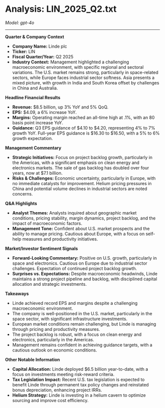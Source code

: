 # Analysis: LIN_2025_Q2.txt

*Model: gpt-4o*

---

**Quarter & Company Context**

- **Company Name:** Linde plc
- **Ticker:** LIN
- **Fiscal Quarter/Year:** Q2 2025
- **Industry Context:** Management highlighted a challenging macroeconomic environment, with specific regional and sectoral variations. The U.S. market remains strong, particularly in space-related sectors, while Europe faces industrial sector softness. Asia presents a mixed picture, with growth in India and South Korea offset by challenges in China and Australia.

**Headline Financial Results**

- **Revenue:** $8.5 billion, up 3% YoY and 5% QoQ.
- **EPS:** $4.09, a 6% increase YoY.
- **Margins:** Operating margin reached an all-time high at .1%, with an 80 basis point increase YoY.
- **Guidance:** Q3 EPS guidance of $4.10 to $4.20, representing 4% to 7% growth YoY. Full-year EPS guidance is $16.30 to $16.50, with a 5% to 6% growth expectation.

**Management Commentary**

- **Strategic Initiatives:** Focus on project backlog growth, particularly in the Americas, with a significant emphasis on clean energy and electronics markets. The sale of gas backlog has doubled over four years, now at $7.1 billion.
- **Risks & Challenges:** Economic uncertainty, particularly in Europe, with no immediate catalysts for improvement. Helium pricing pressures in China and potential volume declines in industrial sectors are noted concerns.

**Q&A Highlights**

- **Analyst Themes:** Analysts inquired about geographic market conditions, pricing stability, margin dynamics, project backlog, and the impact of macroeconomic factors.
- **Management Tone:** Confident about U.S. market prospects and the ability to manage pricing. Cautious about Europe, with a focus on self-help measures and productivity initiatives.

**Market/Investor Sentiment Signals**

- **Forward-Looking Commentary:** Positive on U.S. growth, particularly in space and electronics. Cautious on Europe due to industrial sector challenges. Expectation of continued project backlog growth.
- **Surprises vs. Expectations:** Despite macroeconomic headwinds, Linde maintains a strong project pipeline and backlog, with disciplined capital allocation and strategic investments.

**Takeaways**

- Linde achieved record EPS and margins despite a challenging macroeconomic environment.
- The company is well-positioned in the U.S. market, particularly in the space sector, with significant infrastructure investments.
- European market conditions remain challenging, but Linde is managing through pricing and productivity measures.
- The project backlog is robust, with a focus on clean energy and electronics, particularly in the Americas.
- Management remains confident in achieving guidance targets, with a cautious outlook on economic conditions.

**Other Notable Information**

- **Capital Allocation:** Linde deployed $6.5 billion year-to-date, with a focus on investments meeting risk-reward criteria.
- **Tax Legislation Impact:** Recent U.S. tax legislation is expected to benefit Linde through permanent tax policy changes and reinstated bonus depreciation, enhancing project IRRs.
- **Helium Strategy:** Linde is investing in a helium cavern to optimize sourcing and improve cost efficiency.